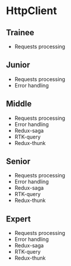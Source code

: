 # HttpClient
 
## Trainee

- Requests processing

## Junior

- Requests processing
- Error handling

## Middle

- Requests processing
- Error handling
- Redux-saga
- RTK-query
- Redux-thunk

## Senior

- Requests processing
- Error handling
- Redux-saga
- RTK-query
- Redux-thunk

## Expert

- Requests processing
- Error handling
- Redux-saga
- RTK-query
- Redux-thunk
